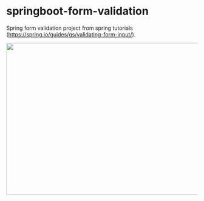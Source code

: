 # springboot-form-validation
Spring form validation project from spring tutorials (https://spring.io/guides/gs/validating-form-input/).

<p align="center">
  <img width="600" height="400" src="https://user-images.githubusercontent.com/93021938/191423472-f9f56dfe-d9ad-47df-b5a9-be0aa7c23354.png">
</p>
